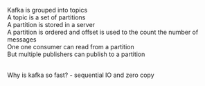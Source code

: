 Kafka is grouped into topics <br>
A topic is a set of partitions <br>
A partition is stored in a server <br>
A partition is ordered and offset is used to the count the number of messages <br>
One one consumer can read from a partition <br>
But multiple publishers can publish to a partition <br><br>

Why is kafka so fast? - sequential IO and zero copy <br>
